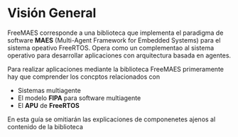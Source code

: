 # Visión General


FreeMAES corresponde a una biblioteca que implementa el paradigma de software **MAES** (Multi-Agent Framework for Embedded Systems) para el sistema opeativo FreeRTOS. Opera como un complementao al sistema operativo para desarrollar aplicaciones con arquitectura basada en agentes. 

Para realizar aplicaciones mediante la biblioteca FreeMAES primeramente hay que comprender los concptos relacionados con 

* Sistemas multiagente
* El modelo **FIPA** para software multiagente
* El **APU** de **FreeRTOS**

En esta guía se omitiarán las explicaciones de componenetes ajenos al contenido de la biblioteca

